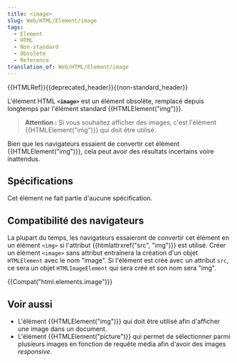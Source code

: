```yaml
---
title: <image>
slug: Web/HTML/Element/image
tags:
  - Element
  - HTML
  - Non-standard
  - Obsolete
  - Reference
translation_of: Web/HTML/Element/image
---
```

{{HTMLRef}}{{deprecated_header}}{{non-standard_header}}

L'élément HTML **`<image>`** est un élément obsolète, remplacé depuis longtemps par l'élément standard {{HTMLElement("img")}}.

> **Attention :** Si vous souhaitez afficher des images, c'est l'élément {{HTMLElement("img")}} qui doit être utilisé.

Bien que les navigateurs essaient de convertir cet élément {{HTMLElement("img")}}, cela peut avoir des résultats incertains voire inattendus.

## Spécifications

Cet élément ne fait partie d'aucune spécification.

## Compatibilité des navigateurs

La plupart du temps, les navigateurs essaieront de convertir cet élément en un élément `<img>` si l'attribut {{htmlattrxref("src", "img")}} est utilisé. Créer un élément `<image>` sans attribut entraînera la création d'un objet `HTMLElement` avec le nom "image". Si l'élément est créé avec un attribut `src`, ce sera un objet `HTMLImageElement` qui sera créé et son nom sera "img".

{{Compat("html.elements.image")}}

## Voir aussi

- L'élément {{HTMLElement("img")}} qui doit être utilisé afin d'afficher une image dans un document.
- L'élément {{HTMLElement("picture")}} qui permet de sélectionner parmi plusieurs images en fonction de requête média afin d'avoir des images _responsive_.

